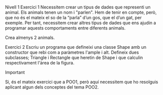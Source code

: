 Nivell 1
Exercici 1
Necessitem crear un tipus de dades que representi un animal. Els animals tenen un nom i "parlen". Hem de tenir en compte, però, que no és el mateix el so de la “parla” d’un gos, que el d’un gat, per exemple. Per tant, necessitem crear altres tipus de dades que ens ajudin a programar aquests comportaments entre diferents animals.

Crea almenys 2 animals.

Exercici 2
Escriu un programa que defineixi una classe Shape amb un constructor que rebi com a paràmetres l'ample i alt. Defineix dues subclasses; Triangle i Rectangle que heretin de Shape i que calculin respectivament l'àrea de la figura.

 Important

Si, és el mateix exercici que a POO1, però aquí necessitem que ho resolguis aplicant algun dels conceptes del tema POO2.